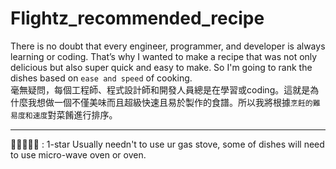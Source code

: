 # Flightz_recommended_recipe
There is no doubt that every engineer, programmer, and developer is always learning or coding. That’s why I wanted to make a recipe that was not only delicious but also super quick and easy to make. So I'm going to rank the dishes based on `ease and speed` of cooking.   
毫無疑問，每個工程師、程式設計師和開發人員總是在學習或coding。這就是為什麼我想做一個不僅美味而且超級快速且易於製作的食譜。所以我將根據`烹飪的難易度和速度`對菜餚進行排序。   

---   

🔷🔶🔶🔶🔶 : 1-star
 Usually needn't to use ur gas stove, some of dishes will need to use micro-wave oven or oven.
